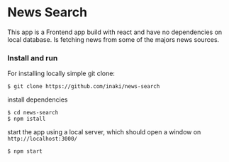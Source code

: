 # News Search

This app is a Frontend app build with react and have no dependencies on local database. Is fetching news from some of the majors news sources. 

### Install and run

For installing locally simple git clone:

```
$ git clone https://github.com/inaki/news-search
```

install dependencies

```
$ cd news-search
$ npm istall
```

start the app using a local server, which should open a window on `http://localhost:3000/`

```
$ npm start
```

